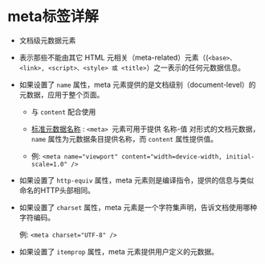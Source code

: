 # meta标签详解

- 文档级元数据元素

- 表示那些不能由其它 HTML 元相关（meta-related）元素（(`<base>、<link>, <script>、<style> 或 <title>`）之一表示的任何元数据信息。

- 如果设置了 `name` 属性，meta 元素提供的是文档级别（document-level）的元数据，应用于整个页面。
  - 与 `content` 配合使用
  - [标准元数据名称](https://developer.mozilla.org/zh-CN/docs/Web/HTML/Element/meta/name)
    :  `<meta> `元素可用于提供 名称-值 对形式的文档元数据，`name` 属性为元数据条目提供名称，而 `content` 属性提供值。

  - 例: `<meta name="viewport" content="width=device-width, initial-scale=1.0" />`




- 如果设置了 `http-equiv` 属性，meta 元素则是编译指令，提供的信息与类似命名的HTTP头部相同。




- 如果设置了 `charset` 属性，meta 元素是一个字符集声明，告诉文档使用哪种字符编码。

  例: `<meta charset="UTF-8" />`


- 如果设置了 `itemprop` 属性，meta 元素提供用户定义的元数据。




